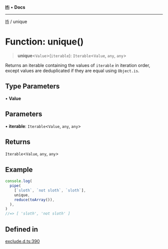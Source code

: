 [**lfi**](../readme.md) • **Docs**

***

[lfi](../globals.md) / unique

# Function: unique()

> **unique**\<`Value`\>(`iterable`): `Iterable`\<`Value`, `any`, `any`\>

Returns an iterable containing the values of `iterable` in iteration order,
except values are deduplicated if they are equal using `Object.is`.

## Type Parameters

• **Value**

## Parameters

• **iterable**: `Iterable`\<`Value`, `any`, `any`\>

## Returns

`Iterable`\<`Value`, `any`, `any`\>

## Example

```js
console.log(
  pipe(
    [`sloth`, `not sloth`, `sloth`],
    unique,
    reduce(toArray()),
  ),
)
//=> [ 'sloth', 'not sloth' ]
```

## Defined in

[exclude.d.ts:390](https://github.com/TomerAberbach/lfi/blob/fd6e1ff9d7b7d249090f89ead6d0a30e26aba2e4/src/operations/exclude.d.ts#L390)
